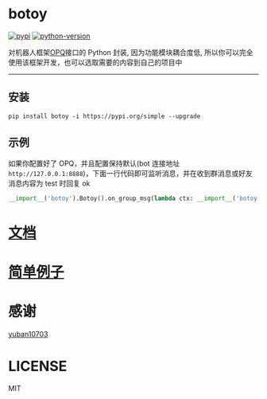 # botoy

[![pypi](https://img.shields.io/pypi/v/botoy?style=flat-square 'pypi')](https://pypi.org/project/botoy/)
[![python-version](https://img.shields.io/pypi/pyversions/botoy?style=flat-square)](https://pypi.org/project/botoy/)

对机器人框架[OPQ](https://github.com/OPQBOT/OPQ/)接口的 Python 封装,
因为功能模块耦合度低,
所以你可以完全使用该框架开发，也可以选取需要的内容到自己的项目中

---

## 安装

```shell
pip install botoy -i https://pypi.org/simple --upgrade
```

## 示例

如果你配置好了 OPQ，并且配置保持默认(bot 连接地址`http://127.0.0.1:8888`)，下面一行代码即可监听消息，并在收到群消息或好友消息内容为 test 时回复 ok

```python
__import__('botoy').Botoy().on_group_msg(lambda ctx: __import__('botoy').Action(ctx.CurrentQQ).sendGroupText(ctx.FromGroupId, 'ok') if ctx.Content == 'test' else None).on_friend_msg(lambda ctx: __import__('botoy').Action(ctx.CurrentQQ).sendFriendText(ctx.FromUin, 'ok') if ctx.Content == 'test' else None).run()
```

# [文档](https://botoy.readthedocs.io/)

# [简单例子](https://github.com/xiyaowong/botoy-example)

# 感谢

[yuban10703](https://github.com/yuban10703)

# LICENSE

MIT
